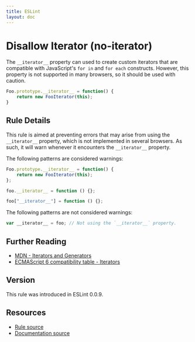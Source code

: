 ```yaml
---
title: ESLint
layout: doc
---
```

<!-- Note: No pull requests accepted for this file. See README.md in the root directory for details. -->
# Disallow Iterator (no-iterator)

The `__iterator__` property can used to create custom iterators that are compatible with JavaScript's `for in` and `for each` constructs. However, this property is not supported in many browsers, so it should be used with caution.

```js
Foo.prototype.__iterator__ = function() {
    return new FooIterator(this);
}
```

## Rule Details

This rule is aimed at preventing errors that may arise from using the `__iterator__` property, which is not implemented in several browsers. As such, it will warn whenever it encounters the `__iterator__` property.

The following patterns are considered warnings:

```js
Foo.prototype.__iterator__ = function() {
    return new FooIterator(this);
};

foo.__iterator__ = function () {};

foo["__iterator__"] = function () {};

```

The following patterns are not considered warnings:

```js
var __iterator__ = foo; // Not using the `__iterator__` property.
```

## Further Reading

* [MDN - Iterators and Generators](https://developer.mozilla.org/en-US/docs/Web/JavaScript/Guide/Iterators_and_Generators)
* [ECMAScript 6 compatibility table - Iterators](http://kangax.github.io/es5-compat-table/es6/#Iterators)

## Version

This rule was introduced in ESLint 0.0.9.

## Resources

* [Rule source](https://github.com/eslint/eslint/tree/master/lib/rules/no-iterator.js)
* [Documentation source](https://github.com/eslint/eslint/tree/master/docs/rules/no-iterator.md)
